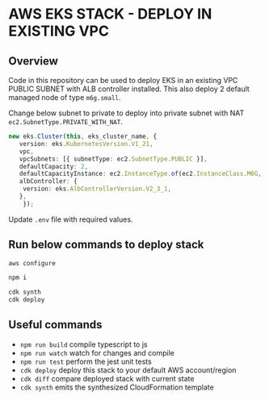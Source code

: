 # AWS EKS STACK - DEPLOY IN EXISTING VPC

## Overview

Code in this repository can be used to deploy EKS in an existing VPC PUBLIC SUBNET with ALB controller installed.
This also deploy 2 default managed node of type `m6g.small`.

Change below subnet to private to deploy into private subnet with NAT `ec2.SubnetType.PRIVATE_WITH_NAT`.

```ts
new eks.Cluster(this, eks_cluster_name, {
   version: eks.KubernetesVersion.V1_21,
   vpc,
   vpcSubnets: [{ subnetType: ec2.SubnetType.PUBLIC }],
   defaultCapacity: 2,
   defaultCapacityInstance: ec2.InstanceType.of(ec2.InstanceClass.M6G, ec2.InstanceSize.SMALL),
   albController: {
    version: eks.AlbControllerVersion.V2_3_1,
   },
    });
```

Update `.env` file with required values.

## Run below commands to deploy stack

```sh
aws configure

npm i

cdk synth
cdk deploy
```

## Useful commands

* `npm run build`   compile typescript to js
* `npm run watch`   watch for changes and compile
* `npm run test`    perform the jest unit tests
* `cdk deploy`      deploy this stack to your default AWS account/region
* `cdk diff`        compare deployed stack with current state
* `cdk synth`       emits the synthesized CloudFormation template
